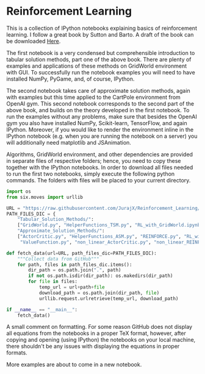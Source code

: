 # Reinforcement Learning

This is a collection of IPython notebooks explaining basics of reinforcement learning. I follow a great book by Sutton and Barto. A draft of the book can be downloaded [Here](http://incompleteideas.net/book/the-book-2nd.html).

The first notebook is a very condensed but comprehensible introduction to tabular solution methods, part one of the above book. There are plenty of examples and applications of these methods on GridWorld environment with GUI. To successfully run the notebook examples you will need to have installed NumPy, PyGame, and, of course, IPython.

The second notebook takes care of approximate solution methods, again with examples but this time applied to the CartPole environment from OpenAI gym. This second notebook corresponds to the second part of the above book, and builds on the theory developed in the first notebook. To run the examples without any problems, make sure that besides the OpenAI gym you also have installed NumPy, Scikit-learn, TensorFlow, and again IPython. Moreover, if you would like to render the environment inline in the IPython notebook (e.g. when you are running the notebook on a server) you will additionally need matplotlib and JSAnimation.

Algorithms, GridWorld environment, and other dependencies are provided in separate files of respective folders; hence, you need to copy these together with the IPython notebooks. In order to download all files needed to run the first two notebooks, simply execute the following python commands. The folders with files will be placed to your current directory.
```python
import os
from six.moves import urllib

URL = "https://raw.githubusercontent.com/JurajX/Reinforcement_Learning/master/"
PATH_FILES_DIC = {
    "Tabular_Solution_Methods/":
    ["GridWorld.py", "HelperFunctions_TSM.py", "RL_with_GridWorld.ipynb", "StateSpace.py"],
    "Approximate_Solution_Methods/":
    ["ActorCritic.py", "HelperFunctions_ASM.py", "REINFORCE.py", "RL_with_Neural_Nets.ipynb",
     "ValueFunction.py", "non_linear_ActorCritic.py", "non_linear_REINFORCE.py"]}

def fetch_data(url=URL, path_files_dic=PATH_FILES_DIC):
    """Collect data from GitHub"""
    for path, files in path_files_dic.items():
        dir_path = os.path.join(".", path)
        if not os.path.isdir(dir_path): os.makedirs(dir_path)
        for file in files:
            temp_url = url+path+file
            download_path = os.path.join(dir_path, file)
            urllib.request.urlretrieve(temp_url, download_path)

if __name__ == "__main__":
    fetch_data()
```

A small comment on formatting. For some reason GitHub does not display all equations from the notebooks in a proper TeX format, however, after copying and opening (using IPython) the notebooks on your local machine, there shouldn't be any issues with displaying the equations in proper formats.

More examples are about to come in a new notebook.
